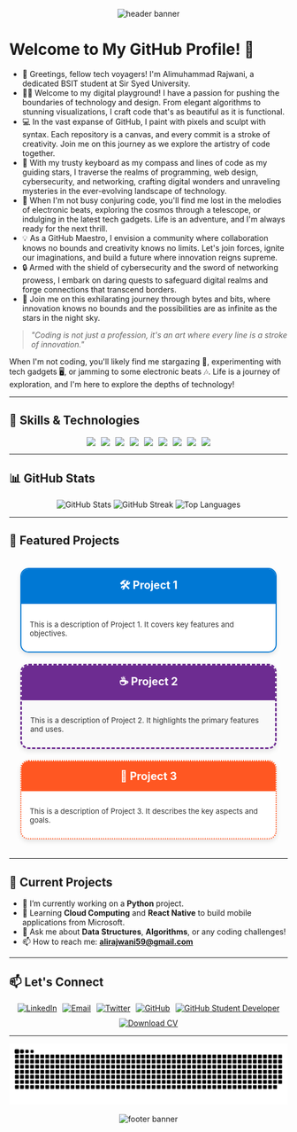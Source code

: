 <!-- Header Banner -->
<p align="center">
  <img src="https://capsule-render.vercel.app/api?type=waving&color=gradient&height=100&section=header&text=Hey!%20I%20am%20Alimuhammad%20Rajwani!%20&fontSize=30&fontColor=ffffff&animation=fadeIn" alt="header banner" />
</p>

<!-- Introduction Section -->
# Welcome to My GitHub Profile! 👋

- 👋 Greetings, fellow tech voyagers! I'm Alimuhammad Rajwani, a dedicated BSIT student at Sir Syed University.
- 👨‍💻 Welcome to my digital playground! I have a passion for pushing the boundaries of technology and design. From elegant algorithms to stunning visualizations, I craft code that's as beautiful as it is functional.
- 💻 In the vast expanse of GitHub, I paint with pixels and sculpt with syntax. Each repository is a canvas, and every commit is a stroke of creativity. Join me on this journey as we explore the artistry of code together.
- 🚀 With my trusty keyboard as my compass and lines of code as my guiding stars, I traverse the realms of programming, web design, cybersecurity, and networking, crafting digital wonders and unraveling mysteries in the ever-evolving landscape of technology.
- 🌌 When I'm not busy conjuring code, you'll find me lost in the melodies of electronic beats, exploring the cosmos through a telescope, or indulging in the latest tech gadgets. Life is an adventure, and I'm always ready for the next thrill.
- 💡 As a GitHub Maestro, I envision a community where collaboration knows no bounds and creativity knows no limits. Let's join forces, ignite our imaginations, and build a future where innovation reigns supreme.
- 🔒 Armed with the shield of cybersecurity and the sword of networking prowess, I embark on daring quests to safeguard digital realms and forge connections that transcend borders.
- 🌟 Join me on this exhilarating journey through bytes and bits, where innovation knows no bounds and the possibilities are as infinite as the stars in the night sky.

> *"Coding is not just a profession, it's an art where every line is a stroke of innovation."*

When I'm not coding, you'll likely find me stargazing 🌌, experimenting with tech gadgets 🖥️, or jamming to some electronic beats 🎶. Life is a journey of exploration, and I'm here to explore the depths of technology!

---

## 🚀 Skills & Technologies

<div style="display: flex; flex-wrap: wrap; gap: 10px; justify-content: center;">
  <img src="https://img.shields.io/badge/Code-C%2B%2B-00599C?style=for-the-badge&logo=c%2B%2B&logoColor=white" />
  <img src="https://img.shields.io/badge/Code-Python-3776AB?style=for-the-badge&logo=python&logoColor=white" />
  <img src="https://img.shields.io/badge/Code-CSharp-239120?style=for-the-badge&logo=c-sharp&logoColor=white" />
  <img src="https://img.shields.io/badge/Web-HTML5-E34F26?style=for-the-badge&logo=html5&logoColor=white" />
  <img src="https://img.shields.io/badge/Web-CSS3-1572B6?style=for-the-badge&logo=css3&logoColor=white" />
  <img src="https://img.shields.io/badge/Web-JavaScript-F7DF1E?style=for-the-badge&logo=javascript&logoColor=black" />
  <img src="https://img.shields.io/badge/Database-SQL-4479A1?style=for-the-badge&logo=postgresql&logoColor=white" />
  <img src="https://img.shields.io/badge/Framework-React-61DAFB?style=for-the-badge&logo=react&logoColor=black" />
  <img src="https://img.shields.io/badge/Skills-Cybersecurity-ff4d4d?style=for-the-badge&logo=cybersecurity&logoColor=white" />
</div>

---

## 📊 GitHub Stats

<!-- GitHub Stats -->
<div align="center">
  <img src="https://github-readme-stats.vercel.app/api?username=ALIMUHAMMAD-RAJWANI&show_icons=true&theme=radical" alt="GitHub Stats" height="180em" style="max-width: 100%; height: auto;" />
  <img src="https://github-readme-streak-stats.herokuapp.com/?user=ALIMUHAMMAD-RAJWANI&theme=radical" alt="GitHub Streak" height="180em" style="max-width: 100%; height: auto;" />
  <img src="https://github-readme-stats.vercel.app/api/top-langs/?username=ALIMUHAMMAD-RAJWANI&layout=compact&theme=radical" alt="Top Languages" height="180em" style="max-width: 100%; height: auto;" />
</div>

---
## 🌟 Featured Projects

<div style="display: flex; flex-wrap: wrap; gap: 20px; justify-content: center; max-width: 1200px; margin: auto; padding: 20px;">

  <!-- Project 1 -->
  <div style="
    background: #ffffff;
    border-radius: 15px;
    box-shadow: 0 4px 8px rgba(0,0,0,0.1);
    overflow: hidden;
    flex: 1 1 300px;
    border: 2px solid #0078D4;
    transition: transform 0.3s ease, box-shadow 0.3s ease;
    cursor: pointer;
  "
  onmouseover="this.style.transform='scale(1.05)'; this.style.boxShadow='0 8px 16px rgba(0,0,0,0.2)';"
  onmouseout="this.style.transform='scale(1)'; this.style.boxShadow='0 4px 8px rgba(0,0,0,0.1)';">
    <div style="background: #0078D4; color: #ffffff; padding: 15px; text-align: center;">
      <h3 style="margin: 0; font-size: 1.4em; font-weight: bold;">🛠️ Project 1</h3>
    </div>
    <div style="padding: 15px;">
      <p style="font-size: 0.95em; color: #333; margin-bottom: 10px;">This is a description of Project 1. It covers key features and objectives.</p>
    </div>
  </div>

  <!-- Project 2 -->
  <div style="
    background: #f9f9f9;
    border-radius: 15px;
    box-shadow: 0 4px 8px rgba(0,0,0,0.1);
    overflow: hidden;
    flex: 1 1 300px;
    border: 3px dashed #6D2C91;
    transition: transform 0.3s ease, box-shadow 0.3s ease;
    cursor: pointer;
  "
  onmouseover="this.style.transform='scale(1.05)'; this.style.boxShadow='0 8px 16px rgba(0,0,0,0.2)';"
  onmouseout="this.style.transform='scale(1)'; this.style.boxShadow='0 4px 8px rgba(0,0,0,0.1)';">
    <div style="background: #6D2C91; color: #ffffff; padding: 15px; text-align: center;">
      <h3 style="margin: 0; font-size: 1.4em; font-weight: bold;">☕ Project 2</h3>
    </div>
    <div style="padding: 15px;">
      <p style="font-size: 0.95em; color: #333; margin-bottom: 10px;">This is a description of Project 2. It highlights the primary features and uses.</p>
    </div>
  </div>

  <!-- Project 3 -->
  <div style="
    background: #ffffff;
    border-radius: 15px;
    box-shadow: 0 4px 8px rgba(0,0,0,0.1);
    overflow: hidden;
    flex: 1 1 300px;
    border: 2px dotted #FF5722;
    transition: transform 0.3s ease, box-shadow 0.3s ease;
    cursor: pointer;
  "
  onmouseover="this.style.transform='scale(1.05)'; this.style.boxShadow='0 8px 16px rgba(0,0,0,0.2)';"
  onmouseout="this.style.transform='scale(1)'; this.style.boxShadow='0 4px 8px rgba(0,0,0,0.1)';">
    <div style="background: #FF5722; color: #ffffff; padding: 15px; text-align: center;">
      <h3 style="margin: 0; font-size: 1.4em; font-weight: bold;">🚀 Project 3</h3>
    </div>
    <div style="padding: 15px;">
      <p style="font-size: 0.95em; color: #333; margin-bottom: 10px;">This is a description of Project 3. It describes the key aspects and goals.</p>
    </div>
  </div>

</div>



---

## 🚧 Current Projects

- 🔭 I’m currently working on a **Python** project.  
- 🌱 Learning **Cloud Computing** and **React Native** to build mobile applications from Microsoft.  
- 💬 Ask me about **Data Structures**, **Algorithms**, or any coding challenges!  
- 📫 How to reach me: **alirajwani59@gmail.com**

---

## 📫 Let's Connect

<div style="display: flex; flex-wrap: wrap; gap: 10px; justify-content: center;">
  <a href="https://www.linkedin.com/in/alimuhammadrajwani/">
    <img src="https://img.shields.io/badge/LinkedIn-0077B5?style=for-the-badge&logo=linkedin&logoColor=white" alt="LinkedIn" />
  </a>
  <a href="mailto: alirajwani59@gmail.com">
    <img src="https://img.shields.io/badge/Email-D14836?style=for-the-badge&logo=gmail&logoColor=white" alt="Email" />
  </a>
  <a href="https://twitter.com/alimuhammadraj">
    <img src="https://img.shields.io/badge/Twitter-1DA1F2?style=for-the-badge&logo=twitter&logoColor=white" alt="Twitter" />
  </a>
  <a href="https://github.com/ALIMUHAMMAD-RAJWANI">
    <img src="https://img.shields.io/badge/GitHub-181717?style=for-the-badge&logo=github&logoColor=white" alt="GitHub" />
  </a>
  <a href="https://education.github.com/experts">
    <img src="https://img.shields.io/badge/GitHub%20Student%20Developer-Student-1F8BFF?style=for-the-badge&logo=github&logoColor=white" alt="GitHub Student Developer" />
  </a>
  <a href="https://github.com/AliMuhammad-Rajwani/Cv.git" download>
    <img src="https://img.shields.io/badge/CV-Download%20Now-1E90FF?style=for-the-badge&logo=github&logoColor=white" alt="Download CV" />
  </a>
</div>

---

<!-- GitHub Snake Animation -->
<div align="center">
  <img src="https://raw.githubusercontent.com/platane/snk/output/github-contribution-grid-snake.svg" alt="GitHub Contribution Snake Animation" />
</div>

<!-- Footer Banner -->
<p align="center">
  <img src="https://capsule-render.vercel.app/api?type=waving&color=gradient&height=100&section=footer" alt="footer banner" />
</p>
